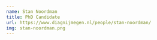 ```yaml
---
name: Stan Noordman
title: PhD Candidate
url: https://www.diagnijmegen.nl/people/stan-noordman/
img: stan-noordman.png
---
```

